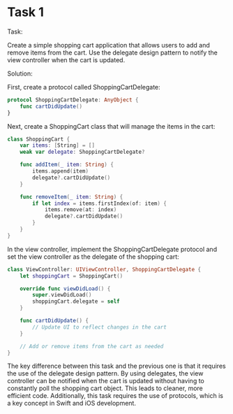 # Task 1

Task:

Create a simple shopping cart application that allows users to add and remove
items from the cart. Use the delegate design pattern to notify the view
controller when the cart is updated.

Solution:

First, create a protocol called ShoppingCartDelegate:

```swift
protocol ShoppingCartDelegate: AnyObject {
    func cartDidUpdate()
}
```

Next, create a ShoppingCart class that will manage the items in the cart:

```swift
class ShoppingCart {
    var items: [String] = []
    weak var delegate: ShoppingCartDelegate?

    func addItem(_ item: String) {
        items.append(item)
        delegate?.cartDidUpdate()
    }

    func removeItem(_ item: String) {
        if let index = items.firstIndex(of: item) {
            items.remove(at: index)
            delegate?.cartDidUpdate()
        }
    }
}
```

In the view controller, implement the ShoppingCartDelegate protocol and set the
view controller as the delegate of the shopping cart:

```swift
class ViewController: UIViewController, ShoppingCartDelegate {
    let shoppingCart = ShoppingCart()

    override func viewDidLoad() {
        super.viewDidLoad()
        shoppingCart.delegate = self
    }

    func cartDidUpdate() {
        // Update UI to reflect changes in the cart
    }

    // Add or remove items from the cart as needed
}
```

The key difference between this task and the previous one is that it requires
the use of the delegate design pattern. By using delegates, the view controller
can be notified when the cart is updated without having to constantly poll the
shopping cart object. This leads to cleaner, more efficient code. Additionally,
this task requires the use of protocols, which is a key concept in Swift and iOS
development.
